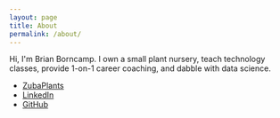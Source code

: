 ```yaml
---
layout: page
title: About
permalink: /about/
---
```


Hi, I'm Brian Borncamp.
I own a small plant nursery, teach technology classes, provide 1-on-1 career coaching, and dabble with data science.   

- [ZubaPlants](https://www.zubaplants.com)
- [LinkedIn](https://www.linkedin.com/engineeringcoach)
- [GitHub](https://www.github.com/borncamp)

